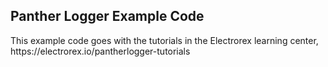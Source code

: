 <h2>Panther Logger Example Code</h2>
This example code goes with the tutorials in the Electrorex learning center, https://electrorex.io/pantherlogger-tutorials
